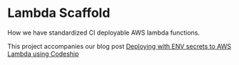 # Lambda Scaffold

How we have standardized CI deployable AWS lambda functions.

This project accompanies our blog post [Deploying with ENV secrets to AWS Lambda using Codeship](http://underthehood.simple-merchant.com/2015/deploying-to-lambda-with-codeship/)
